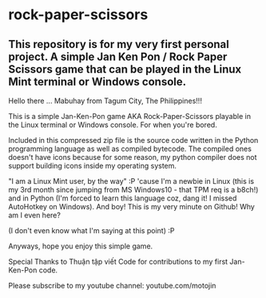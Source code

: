 # rock-paper-scissors
This repository is for my very first personal project. A simple Jan Ken Pon / Rock Paper Scissors game that can be played in the Linux Mint terminal or Windows console. 
--------------------------
Hello there ...
Mabuhay from Tagum City, The Philippines!!!

This is a simple Jan-Ken-Pon game AKA Rock-Paper-Scissors
playable in the Linux terminal or Windows console.
For when you're bored.

Included in this compressed zip file is the source code written in the Python programming language
as well as compiled bytecode. The compiled ones doesn't have icons because for some reason,
my python compiler does not support building icons inside my operating system.

"I am a Linux Mint user, by the way" :P
'cause I'm a newbie in Linux (this is my 3rd month since jumping from MS Windows10 - that TPM req is a b8ch!) and in Python (I'm forced to learn this language coz, dang it! I missed AutoHotkey on Windows).
And boy! This is my very minute on Github! Why am I even here?

(I don't even know what I'm saying at this point)
:P

Anyways, hope you enjoy this simple game.

Special Thanks to Thuận tập viết Code for contributions to my first Jan-Ken-Pon code.

Please subscribe to my youtube channel: youtube.com/motojin
